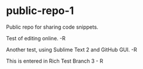 public-repo-1
=============

Public repo for sharing code snippets.

Test of editing online. -R

Another test, using Sublime Text 2 and GitHub GUI. -R

This is entered in Rich Test Branch 3 - R

